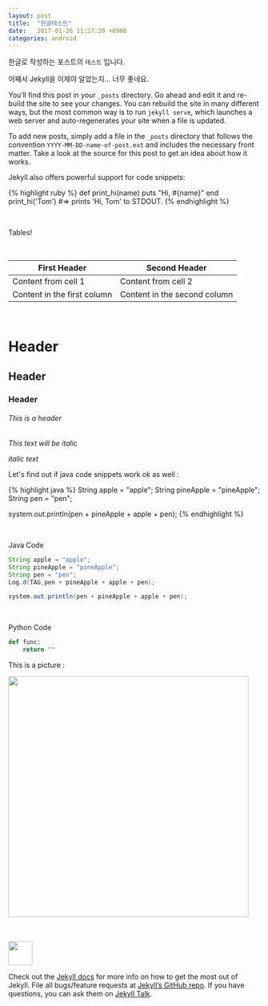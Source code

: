 ```yaml
---
layout: post
title:  "한글테스트"
date:   2017-01-26 11:27:20 +0900
categories: android
---
```

한글로 작성하는 포스트의 `테스트` 입니다.

어째서 Jekyll을 이제야 알았는지... 너무 좋네요.

You’ll find this post in your `_posts` directory. Go ahead and edit it and re-build the site to see your changes. You can rebuild the site in many different ways, but the most common way is to run `jekyll serve`, which launches a web server and auto-regenerates your site when a file is updated.

To add new posts, simply add a file in the `_posts` directory that follows the convention `YYYY-MM-DD-name-of-post.ext` and includes the necessary front matter. Take a look at the source for this post to get an idea about how it works.

Jekyll also offers powerful support for code snippets:

{% highlight ruby %}
def print_hi(name)
  puts "Hi, #{name}"
end
print_hi('Tom')
#=> prints 'Hi, Tom' to STDOUT.
{% endhighlight %}

<br>

Tables!

<br>

First Header | Second Header
------------ | -------------
Content from cell 1 | Content from cell 2
Content in the first column | Content in the second column

<br>

# Header
## Header
### Header

###### This is a header

*This text will be italic*

_italic text_

Let's find out if java code snippets work ok as well :

{% highlight java %}
String apple = "apple";
String pineApple = "pineApple";
String pen = "pen";

system.out.println(pen + pineApple + apple + pen);
{% endhighlight %}

<br>

Java Code

```java
String apple = "apple";
String pineApple = "pineApple";
String pen = "pen";
Log.d(TAG,pen + pineApple + apple + pen);

system.out.println(pen + pineApple + apple + pen);
```

<br>

Python Code

```python
def func:
    return ""
```


This is a picture :
<br>
<!-- ![picture]({{ site.url }}/assets/screenshot.png) -->
<img src="http://127.0.0.1:4000/assets/screenshot.png" width="480
">

<br>
<br>
<img src="https://github.com/favicon.ico" width="48">


Check out the [Jekyll docs][jekyll-docs] for more info on how to get the most out of Jekyll. File all bugs/feature requests at [Jekyll’s GitHub repo][jekyll-gh]. If you have questions, you can ask them on [Jekyll Talk][jekyll-talk].

[jekyll-docs]: http://jekyllrb.com/docs/home
[jekyll-gh]:   https://github.com/jekyll/jekyll
[jekyll-talk]: https://talk.jekyllrb.com/
